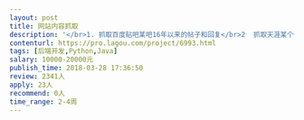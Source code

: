 ```yaml
---                
layout: post       
title: 网站内容抓取           
description: '</br>1. 抓取百度贴吧某吧16年以来的帖子和回复</br>2  抓取天涯某个论坛16年以来的帖子内容和回复</br>3. 觅健某个圈子2016年以来的帖子和回复</br></br>使用python或NodeJS或Java代码抓取，要求代码质量高，结构清晰，抓取到的数据完整，准确</br>'     
contenturl: https://pro.lagou.com/project/6993.html      
tags: [后端开发,Python,Java]            
salary: 10000-20000元          
publish_time: 2018-03-28 17:36:50         
review: 2341人                   
apply: 23人                   
recommend: 0人                   
time_range: 2-4周              
---                 
```

